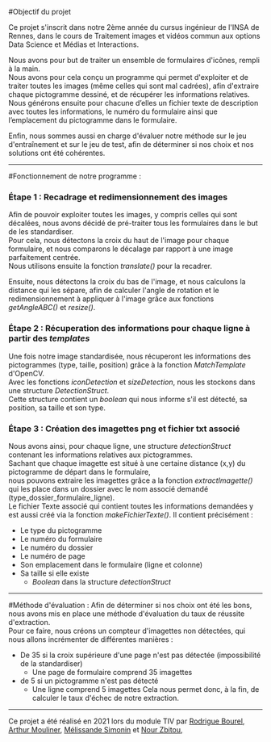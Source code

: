 #Objectif du projet

Ce projet s'inscrit dans notre 2ème année du cursus ingénieur de l'INSA de Rennes, dans le cours de Traitement images et vidéos 
commun aux options Data Science et Médias et Interactions.

Nous avons pour but de traiter un ensemble de formulaires d'icônes, rempli à la main. <br>
Nous avons pour cela conçu un programme qui permet d'exploiter et de traiter toutes les images (même celles qui sont mal cadrées),
afin d'extraire chaque pictogramme dessiné, et de récupérer les informations relatives. <br>
Nous générons ensuite pour chacune d’elles un fichier texte de description avec toutes les informations, le numéro du formulaire 
ainsi que l’emplacement du pictogramme dans le formulaire.

Enfin, nous sommes aussi en charge d'évaluer notre méthode sur le jeu d'entraînement et sur le jeu de test, afin de déterminer 
si nos choix et nos solutions ont été cohérentes.

---

#Fonctionnement de notre programme :

### Étape 1 : Recadrage et redimensionnement des images
Afin de pouvoir exploiter toutes les images, y compris celles qui sont décalées, nous avons décidé de pré-traiter tous les formulaires dans le but de les standardiser. <br>
Pour cela, nous détectons la croix du haut de l'image pour chaque formulaire, et nous comparons le décalage par rapport à une image parfaitement centrée.<br>
Nous utilisons ensuite la fonction *translate()* pour la recadrer.

Ensuite, nous détectons la croix du bas de l'image, et nous calculons la distance qui les sépare, afin de calculer l'angle de rotation et le redimensionnement à appliquer 
à l'image grâce aux fonctions *getAngleABC()* et *resize()*.

### Étape 2 : Récuperation des informations pour chaque ligne à partir des *templates*
Une fois notre image standardisée, nous récuperont les informations des pictogrammes (type, taille, position) grâce à la fonction *MatchTemplate* d'OpenCV.<br>
Avec les fonctions *iconDetection* et *sizeDetection*, nous les stockons dans une structure *DetectionStruct*.<br>
Cette structure contient un *boolean* qui nous informe s'il est détecté, sa position, sa taille et son type.

### Étape 3 : Création des imagettes png et fichier txt associé
Nous avons ainsi, pour chaque ligne, une structure *detectionStruct* contenant les informations relatives aux pictogrammes. <br>
Sachant que chaque imagette est situé à une certaine distance (x,y) du pictogramme de départ dans le formulaire, <br>
nous pouvons extraire les imagettes grâce a la fonction *extractImagette()* qui les place dans un dossier avec le nom associé demandé (type_dossier_formulaire_ligne).<br>
Le fichier Texte associé qui contient toutes les informations demandées y est aussi créé via la fonction *makeFichierTexte()*.
Il contient précisément : 
* Le type du pictogramme
* Le numéro du formulaire
* Le numéro du dossier
* Le numéro de page
* Son emplacement dans le formulaire (ligne et colonne)
* Sa taille si elle existe
  * *Boolean* dans la structure *detectionStruct*
  
---

#Méthode d'évaluation :
Afin de déterminer si nos choix ont été les bons, nous avons mis en place une méthode d'évaluation du taux de réussite d'extraction.<br>
Pour ce faire, nous créons un compteur d'imagettes non détectées, qui nous allons incrémenter de différentes manières :
* De 35 si la croix supérieure d'une page n'est pas détectée (impossibilité de la standardiser)
  * Une page de formulaire comprend 35 imagettes
* de 5 si un pictogramme n'est pas détecté
  * Une ligne comprend 5 imagettes
Cela nous permet donc, à la fin, de calculer le taux d'échec de notre extraction.

---

Ce projet a été réalisé en 2021 lors du module TIV par [Rodrigue Bourel](https://www.linkedin.com/in/rodriguebourel/), [Arthur Mouliner](https://www.linkedin.com/in/arthur-moulinier-322598156/),
[Mélissande Simonin](https://www.linkedin.com/in/m%C3%A9lissande-simonin-967347172/) et [Nour Zbitou](https://www.linkedin.com/in/nour-zbitou-23b5b620a/),
